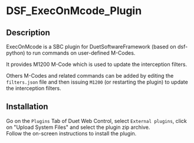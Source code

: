 # DSF_ExecOnMcode_Plugin

## Description
ExecOnMcode is a SBC plugin for DuetSoftwareFramework (based on dsf-python) to run commands on user-defined M-Codes.

It provides M1200 M-Code which is used to update the interception filters.

Others M-Codes and related commands can be added by editing the `filters.json` file and then issuing `M1200` (or restarting the plugin) to update the interception filters.

## Installation

Go on the `Plugins` Tab of Duet Web Control, select `External plugins`, click on "Upload System Files" and select the plugin zip archive.  
Follow the on-screen instructions to install the plugin.
